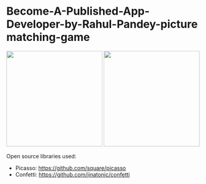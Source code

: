 # Become-A-Published-App-Developer-by-Rahul-Pandey-picture matching-game

<p float="middle">
    <img width="250px" src='' />
    <img width="250px" src='' />
</p>

Open source libraries used:
- Picasso: https://github.com/square/picasso
- Confetti: https://github.com/jinatonic/confetti

